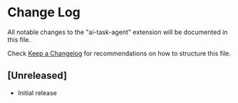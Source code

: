 # Change Log

All notable changes to the "ai-task-agent" extension will be documented in this file.

Check [Keep a Changelog](http://keepachangelog.com/) for recommendations on how to structure this file.

## [Unreleased]

- Initial release
